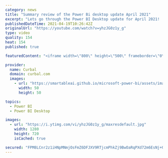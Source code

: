 ```yaml
---
category: news
title: "Summary review of the Power Bi desktop update April 2021"
excerpt: "Lets go through the Power BI Desktop update for April 2021!  Chapters: 00:00 Intro 00:40 Small multiples (padding control and support for combo charts) 00:55 New shapes + formatting options: 02:00 Connect to a perspective in Direct query for AAS 02:15 Crossfilter supports many to many and Performance"
publishedDateTime: 2021-04-19T10:26:42Z
originalUrl: "https://youtube.com/watch?v=yhzJG0z1y_g"
type: video
quality: 154
heat: 154
published: true

featuredContent: "<iframe width=\"800\" height=\"500\" frameborder=\"0\" src=\"https://www.youtube.com/embed/yhzJG0z1y_g\" allow=\"accelerometer; autoplay; encrypted-media; gyroscope; picture-in-picture\" allowfullscreen></iframe>"

provider:
  name: Curbal
  domain: curbal.com
  images:
    - url: "https://smartableai.github.io/microsoft-power-bi/assets/images/organizations/curbal.com-50x50.jpg"
      width: 50
      height: 50

topics:
  - Power BI
  - Power BI Desktop

images:
  - url: "https://i.ytimg.com/vi/yhzJG0z1y_g/maxresdefault.jpg"
    width: 1280
    height: 720
    isCached: true

secured: "FPM8LCnr2z1iHNpMNmjOsFmZ6DFJXV9RTjcmPhkZj9BwOaRqPXd72m6EsNj+QhUi8FTYoH7BSUDhIfXzY0VDt1yiomrop7e+IrOPDAsRUpxpVmkwUfp5oJShyyv87D1j/0Xzi+6DMU0TPGOfahapT2xYz9djjNwjQOJb3dI0kBmCI7lybg5L3Y4uyoqcZdDF2YcPEDS+gwk29FzaTxs8i8FpXF2y+dnSc77ow6hGA/cNKiYxu6S02UKmbnBZusfpIvDLa8cgKc3mqyaXdB1D0j75PeL9eRnWa25sABTJ2lh1xF8ax12E5OOmKnOV0oXeZLWPPAbHbuM4/Kys8wXtzo60vObHAR9cT7xIIcF6EyRnLrUuCbrcsj2QFYs7oL7Xm2MxowLCU1oZsyUbaiG8tF1IyvW4JC0aq1rwtWJ8tnY=;Qm1ApQdiwE/MkxSyb/adAA=="
---
```


